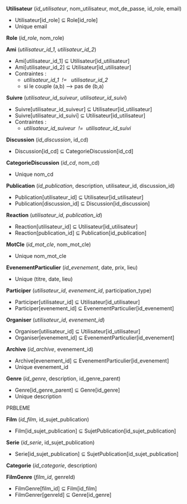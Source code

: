 **Utilisateur** (_id_utilisateur_, nom_utilisateur, mot_de_passe, id_role, email)

- Utilisateur\[id_role\] ⊆ Role\[id_role\]
- Unique email

**Role** (_id_role_, nom_role)

**Ami** (_utilisateur_id_1_, _utilisateur_id_2_)

- Ami\[utilisateur_id_1\] ⊆ Utilisateur\[id_utilisateur\]
- Ami\[utilisateur_id_2\] ⊆ Utilisateur\[id_utilisateur\]
- Contraintes :
  - _utilisateur_id_1  !=   utilisateur_id_2_
  - si le couple (a,b) --> pas de (b,a)

**Suivre** (_utilisateur_id_suiveur_, _utilisateur_id_suivi_)

- Suivre\[utilisateur_id_suiveur\] ⊆ Utilisateur\[id_utilisateur\]
- Suivre\[utilisateur_id_suivi\] ⊆ Utilisateur\[id_utilisateur\]
- Contraintes :
  - _utilisateur_id_suiveur  !=  utilisateur_id_suivi_

**Discussion** (_id_discussion_, id_cd)

- Discussion\[id_cd\] ⊆ CategorieDiscussion\[id_cd\]

**CategorieDiscussion** (_id_cd_, nom_cd)

- Unique nom_cd

**Publication** (_id_publication_, description, utilisateur_id, discussion_id)

- Publication\[utilisateur_id\] ⊆ Utilisateur\[id_utilisateur\]
- Publication\[discussion_id\] ⊆ Discussion\[id_discussion\]

**Reaction** (_utilisateur_id_, _publication_id_)

- Reaction\[utilisateur_id\] ⊆ Utilisateur\[id_utilisateur\]
- Reaction\[publication_id\] ⊆ Publication\[id_publication\]

**MotCle** (_id_mot_cle_, nom_mot_cle)

- Unique nom_mot_cle

**EvenementParticulier** (_id_evenement_, date, prix, lieu)

- Unique (titre, date, lieu)

**Participer** (_utilisateur_id_, _evenement_id_, participation_type)

- Participer\[utilisateur_id\] ⊆ Utilisateur\[id_utilisateur\]
- Participer\[evenement_id\] ⊆ EvenementParticulier\[id_evenement\]

**Organiser** (_utilisateur_id_, _evenement_id_)

- Organiser\[utilisateur_id\] ⊆ Utilisateur\[id_utilisateur\]
- Organiser\[evenement_id\] ⊆ EvenementParticulier\[id_evenement\]

**Archive** (_id_archive_, evenement_id)

- Archive\[evenement_id\] ⊆ EvenementParticulier\[id_evenement\]
- Unique evenement_id

**Genre** (_id_genre_, description, id_genre_parent)

- Genre\[id_genre_parent\] ⊆ Genre\[id_genre\]
- Unique description

PRBLEME

**Film** (_id_film_, id_sujet_publication)

- Film\[id_sujet_publication\] ⊆ SujetPublication\[id_sujet_publication\]

**Serie** (_id_serie_, id_sujet_publication)

- Serie\[id_sujet_publication\] ⊆ SujetPublication\[id_sujet_publication\]

**Categorie** (_id_categorie_, description)

**FilmGenre** (_film_id_, genreId)

- FilmGenre\[film_id\] ⊆ Film\[id_film\]
- FilmGenrer\[genreId\] ⊆ Genre\[id_genre\]
